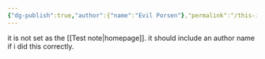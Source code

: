 ```yaml
---
{"dg-publish":true,"author":{"name":"Evil Porsen"},"permalink":"/this-is-another-test-note/","dgPassFrontmatter":true,"noteIcon":"","created":"2024-12-02T08:51:34.695-06:00","updated":"2024-12-02T12:32:39.897-06:00"}
---
```


it is not set as the [[Test note\|homepage]]. it should include an author name if i did this correctly.